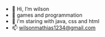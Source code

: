 - 👋 Hi, I’m wilson
- 👀 games and programmation
- 🌱 i'm staring with java, css and html
- 📫 wilsonmathias1234@gmail.com

<!---
wilson1362/wilson1362 is a ✨ special ✨ repository because its `README.md` (this file) appears on your GitHub profile.
You can click the Preview link to take a look at your changes.
--->

